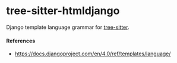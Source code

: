 # tree-sitter-htmldjango

Django template language grammar for [tree-sitter][].

[tree-sitter]: https://github.com/tree-sitter/tree-sitter

#### References
* https://docs.djangoproject.com/en/4.0/ref/templates/language/
